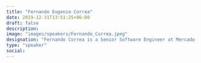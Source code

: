 ```yaml
---
title: "Fernando Eugenio Correa"
date: 2019-12-31T13:51:25+06:00
draft: false
description:
image: "images/speakers/Fernando_Correa.jpeg"
designation: "Fernando Correa is a Senior Software Engineer at Mercado Livre, TODO OSPO Ambassador, and Member of the InnerSource Commons Foundation. With over 25 years of experience in software development, he has worked on a diverse range of projects, from ERP systems to financial transactions and embedded software. Since 2022, he has been involved in open source compliance, training, business strategy, community engagement and committed to promoting InnerSource. Fernando contributes to fostering the open source and InnerSource culture and communities in Latin America."
type: "speaker"
social:
---
```

